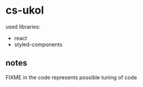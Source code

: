 # cs-ukol

used libraries:

- react
- styled-components

## notes

FIXME in the code represents possible tuning of code
